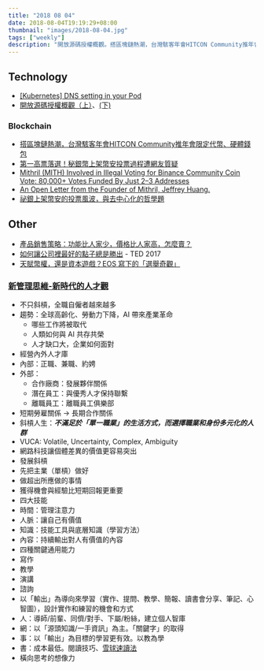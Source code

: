 ```yaml
---
title: "2018 08 04"
date: 2018-08-04T19:19:29+08:00
thumbnail: "images/2018-08-04.jpg"
tags: ["weekly"]
description: "開放源碼授權概觀。搭區塊鏈熱潮，台灣駭客年會HITCON Community推年會限定代幣、硬體錢包。新管理思維-新時代的人才觀。"
---
```


## Technology

* [[Kubernetes] DNS setting in your Pod](https://www.hwchiu.com/kubernetes-dns.html)
* [開放源碼授權概觀（上）](https://medium.com/getamis/45309a387c64)、[(下)](https://medium.com/getamis/eeda7ce13f1e)

### Blockchain
* [搭區塊鏈熱潮，台灣駭客年會HITCON Community推年會限定代幣、硬體錢包](https://www.bnext.com.tw/article/50035/hitcon-cmt-2018-blockchain)
* [第一高票落選！秘銀幣上架幣安投票過程遭網友質疑 ](https://www.inside.com.tw/2018/07/31/mithril-didnt-make-it-on-binance)
* [Mithril (MITH) Involved in Illegal Voting for Binance Community Coin Vote: 80,000+ Votes Funded By Just 2–3 Addresses](https://medium.com/@a.bogdanov001/mithril-mith-involved-in-illegal-voting-for-binance-community-vote-expose-the-cheaters-48d104414750)
* [An Open Letter from the Founder of Mithril, Jeffrey Huang.](https://medium.com/mithriltoken/an-open-letter-from-mithril-founder-jeffrey-huang-feec7b9a2518)
* [祕銀上架幣安的投票風波，與去中心化的哲學題](https://data.leafwind.tw/mith-binance-event-and-the-dilemma-of-centralized-or-decentralized-20f063267c42)

## Other

* [產品銷售策略：功能比人家少，價格比人家高，怎麼賣？](https://medium.com/@evonneyifangtsai/3a4e29db5088)
* [如何讓公司裡最好的點子總是勝出](https://www.ted.com/talks/ray_dalio_how_to_build_a_company_where_the_best_ideas_win?language=zh-tw#t-11533) - TED 2017
* [天賦幣權，還是資本遊戲？EOS 寫下的「選舉奇觀」](https://www.inside.com.tw/2018/06/29/eos-vote)

### [新管理思維-新時代的人才觀](https://www.accupass.com/event/1807021006197396468440)
* 不只斜槓，全職自僱者越來越多
* 趨勢：全球高齡化、勞動力下降，AI 帶來產業革命
    * 哪些工作將被取代
    * 人類如何與 AI 共存共榮
    * 人才缺口大，企業如何面對
* 經營內外人才庫
 * 內部：正職、兼職、約娉
 * 外部：
     * 合作廠商：發展夥伴關係
     * 潛在員工：與優秀人才保持聯繫
     * 離職員工：離職員工俱樂部
* 短期勞雇關係 -> 長期合作關係
* 斜槓人生：***不滿足於「單一職業」的生活方式，而選擇職業和身份多元化的人群***
* VUCA: Volatile, Uncertainty, Complex, Ambiguity
* 網路科技讓個體差異的價值更容易突出
* 發展斜槓
 * 先把主業（單槓）做好
 * 做超出所應做的事情
 * 獲得機會與經驗比短期回報更重要
* 四大技能
 * 時間：管理注意力
 * 人脈：讓自己有價值
 * 知識：技能工具與底層知識（學習方法）
 * 內容：持續輸出對人有價值的內容
* 四種關鍵通用能力
 * 寫作
 * 教學
 * 演講
 * 諮詢
* 以「輸出」為導向來學習（實作、提問、教學、簡報、讀書會分享、筆記、心智圖），設計實作和練習的機會和方式
* 人：導師/前輩、同儕/對手、下屬/粉絲，建立個人智庫
* 網：以「源頭知識/一手資訊」為主。「關鍵字」的取得
* 事：以「輸出」為目標的學習更有效。以教為學
* 書：成本最低。閱讀技巧、[雪球速讀法](https://www.taaze.tw/sing.html?pid=11100735106)
* 橫向思考的想像力
